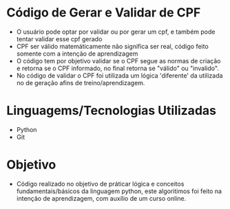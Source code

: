 # Código de Gerar e Validar de CPF
  - O usuário pode optar por validar ou por gerar um cpf, e também pode tentar validar esse cpf gerado
  - CPF ser válido matemáticamente não significa ser real, código feito somente com a intenção de aprendizagem
  - O código tem por objetivo validar se o CPF segue as normas de criação e retorna se o CPF informado, no final retorna se "válido" ou "invalido".
  - No código de validar o CPF foi utilizada um lógica 'diferente' da utilizada no de geração afins de treino/aprendizagem.

# Linguagems/Tecnologias Utilizadas
  - Python
  - Git

# Objetivo
  - Código realizado no objetivo de práticar lógica e conceitos fundamentais/básicos da linguagem python, este algoritimos foi feito na intenção de aprendizagem, com auxílio de um curso online.
